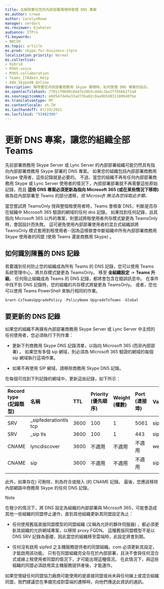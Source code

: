 ```yaml
---
title: 在解除委任您的內部部署環境時管理 DNS 專案
ms.author: crowe
author: CarolynRowe
manager: serdars
ms.reviewer: bjwhalen
audience: ITPro
f1.keywords:
- NOCSH
ms.topic: article
ms.prod: skype-for-business-itpro
localization_priority: Normal
ms.collection:
- Hybrid
- M365-voice
- M365-collaboration
- Teams_ITAdmin_Help
- Adm_Skype4B_Online
description: 解除委任內部部署商務用 Skype 環境時，如何管理 DNS 專案的指示。
ms.openlocfilehash: 77011f0680c0a47e28b5cd44c2be2ff6bb62f1a8
ms.sourcegitcommit: e60547de6e33ad73ba02c9aa9b5d831100940fbe
ms.translationtype: MT
ms.contentlocale: zh-TW
ms.lasthandoff: 07/19/2021
ms.locfileid: "53482396"
---
```

# <a name="update-dns-entries-to-enable-your-organization-to-be-all-teams-only"></a>更新 DNS 專案，讓您的組織全部 Teams

先前部署商務用 Skype Server 或 Lync Server 的內部部署組織可能仍然具有指向內部部署商務用 Skype 部署的 DNS 專案。 如果您的組織包括內部部署商務用 Skype 使用者，這些記錄就是必要的。 不過，當您的組織不再有任何內部部署商務用 Skype 或 Lync Server 使用者的情況下，內部部署部署就不再需要這些原始記錄，而且 **這些 DNS 專案必須更新為指向 Microsoft 365 (或在某些情況下移除)** 做為從內部部署至 Teams 的部分遷移，*但 Microsoft 無法為您採取此步驟。*

當您嘗試將 TeamsOnly 授與整個租使用者時，Teams 會檢查 DNS，判斷是否存在組織中 Microsoft 365 驗證的網域的任何 dns 記錄。 如果找到任何記錄，且其指向 Microsoft 365 以外的專案，則嘗試將租使用者共存模式變更為 TeamsOnly 時，會因設計而失敗。 這可避免使用內部部署使用者的混合式組織誤將 TeamsOnly 模式套用到租使用者--因為這樣做會中斷組織中所有內部部署商務用 Skype 使用者的同盟 (使用 Teams 還是商務用 Skype) 。


## <a name="how-to-identify-stale-dns-records"></a>如何識別陳舊的 DNS 記錄

若要識別任何防止您的組織成為所有 Teams 的 DNS 記錄，您可以使用 Teams 系統管理中心，將共存模式變更為 TeamsOnly。 移至 **全組織設定**  ->  **Teams 升級**。 任何阻止組織成為 Teams 的 DNS 記錄，都將會包含在錯誤訊息中。  在事件中找不到 DNS 記錄時，您的組織的共存模式將變更為 TeamsOnly。   或者，您也可以使用 Teams PowerShell 來執行相同的作業。

   ```PowerShell
   Grant-CsTeamsUpgradePolicy -PolicyName UpgradeToTeams -Global
   ```

## <a name="dns-records-to-be-updated"></a>要更新的 DNS 記錄

如果您的組織不再擁有內部部署商務用 Skype Server 或 Lync Server 中主控的任何使用者，您必須執行下列作業：

- 更新下列商務用 Skype DNS 記錄清單，以指向 Microsoft 365 (而非內部部署) 。 如果您有多個 sip 網域，則必須為 Microsoft 365 驗證的網域的每個 sip 網域執行這項作業。

- 如果不再使用 SIP 網域，請移除商務用 Skype DNS 記錄。 

在每個可找到下列記錄的網域中，更新這些記錄，如下所示：

| Record type (記錄類型) | 名稱 | TTL | Priority (優先順序) | Weight (權數) | Port (連接埠) | Value (值) |
| :-----| :-----| :---- | :-----| :-----| :-----| :-----|
| SRV | _sipfederationtls tcp | 3600 |  100 | 1 | 5061  | sipfed.online.lync.com |
| SRV | _sip tls | 3600  | 100 |    1   | 443   | sipdir.online.lync.com |
| CNAME | lyncdiscover |    3600 |  不適用 |   不適用 |   不適用 |   webdir.online.lync.com |
| CNAME |   sip | 3600 |    不適用 |   不適用  | 不適用 |    sipdir.online.lync.com |
|||||||

此外，如果存在) 可刪除，則為符合或撥入 (的 CNAME 記錄。 最後，您應該移除內部網路中商務用 Skype 的任何 DNS 記錄。

> [!Note] 
> 在極少的情況下，將 DNS 設定為組織的內部部署與 Microsoft 365，可能會造成其他一些組織的同盟停止運作，直到其他組織更新其同盟設定為止：
>
> - 任何使用舊版直接同盟模型的同盟組織 (又稱為允許的夥伴伺服器) ，都必須更新其組織的允許網域專案，以移除 proxy FQDN。 這種舊版同盟模型不是以 DNS SRV 記錄為基礎，因此當您的組織移至雲端時，此設定將會到期。
> 
> - 任何沒有啟用 sipfed <span> 之主機服務提供者的同盟組織。com 必須更新其設定，才能啟用該功能。 只有在同盟組織完全存在於內部部署，且決不會與任何混合式或線上租使用者同盟的情況下，才可能出現這種情況。 在此情況下，與這些組織的同盟必須啟用其主機服務提供者後，才能運作。
>
> 如果您懷疑任何同盟協力廠商可能使用的是直接同盟或尚未與任何線上或混合組織同盟，我們建議您在準備完成對雲端的遷移時，向他們傳送此資訊的通訊。
  




